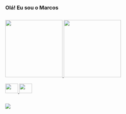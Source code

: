### Olá! Eu sou o Marcos

##

<div>
  <a href="https://github.com/mvinicius-lp">
  <img height="180em" src="https://github-readme-stats.vercel.app/api?username=mvinicius-lp&show_icons=true&theme=tokyonight&include_all_commits=true&count_private=true"/>
  <img height="180em" src="https://github-readme-stats.vercel.app/api/top-langs/?username=mvinicius-lp&layout=compact&langs_count=7&theme=tokyonight"/>
  
</div>
<div style="display: inline_block"><br>
  <img height="30" width="40" src="https://cdn.jsdelivr.net/gh/devicons/devicon/icons/c/c-original.svg" />
  <img height="30" width="40" src="https://cdn.jsdelivr.net/gh/devicons/devicon/icons/cplusplus/cplusplus-original.svg" />
</div>
  
  ##

  <div> 
  <a href = "mailto:mviniciuslp87@alu.ufc.br"><img src="https://img.shields.io/badge/-Gmail-D14836?style=for-the-badge&logo=gmail&logoColor=white" target="_blank"></a>
</div>
